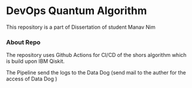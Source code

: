 # DevOps Quantum Algorithm
 This repository is a part of Dissertation of student Manav Nim 
 

### About Repo

The repository uses Github Actions for CI/CD of the shors algorithm which is build upon IBM Qiskit. 

The Pipeline send the logs to the Data Dog
(send mail to the auther for the access of Data Dog )
